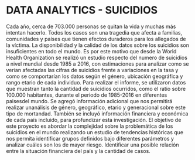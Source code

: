 # DATA ANALYTICS - SUICIDIOS

Cada año, cerca de 703.000 personas se quitan la vida y muchas más intentan hacerlo. Todos los casos son una tragedia que afecta a familias, comunidades y países que tienen efectos duraderos para los allegados de la víctima. La disponibilidad y la calidad de los datos sobre los suicidios son insuficientes en todo el mundo. Es por este motivo que desde la World Health Organization se realizó un estudio respecto del numero de suicidios a nivel mundial desde 1985 a 2016, con estimaciones para analizar como se verían afectadas las cifras de suicidios frente a variaciones en la tasa y como se comportarían los datos según el género, ubicación geográfica y rango etario de cada individuo.
Para realizar el informe, se utilizaron datos que muestran tanto la cantidad de suicidios ocurridos, como el ratio sobre 100.000 habitantes, durante el periodo de 1985-2016 en diferentes paisesdel mundo. Se agregó información adicional que nos permitirá realizar unanálisis de género, geográfico, etario y generacional sobre este tipo de mortandad. También se incluyó información financiera y económica de cada país incluido, para profundizar esta investigación.
El objetivo de este proyecto es abordar la complejidad sobre la problemática de los suicidios en el mundo realizando un estudio de tendencias históricas que nos permita identificar grupos definidos bajo diferentes parámetros y analizar cuáles son los de mayor riesgo. Identificar una posible relación entre la situación financiera del país y la cantidad de casos.
